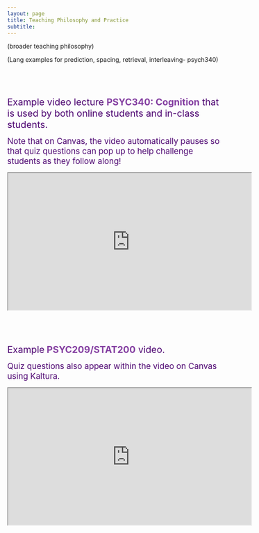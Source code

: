 ```yaml
---
layout: page
title: Teaching Philosophy and Practice
subtitle: 
---
```


<p>(broader teaching philosophy)</p>
<p>(Lang examples for prediction, spacing, retrieval, interleaving- psych340)</p>
<p>&nbsp;</p>
<p>&nbsp;</p>
<p><span style="font-size: 16pt; color: #4e0772;">Example video lecture <span style="color: #843fa1;"><strong>PSYC340: Cognition</strong></span> that is used by both online students and in-class students.</span></p>
<p><span style="font-size: 14pt; color: #4e0772;">Note that on Canvas, the video automatically pauses so that quiz questions can pop up to help challenge students as they follow along!&nbsp;</span></p>
<p><iframe title="YouTube video player" src="https://www.youtube.com/embed/stQTZCENbp0" width="560" height="315" allowfullscreen="allowfullscreen" allow="accelerometer; autoplay; clipboard-write; encrypted-media; gyroscope; picture-in-picture"></iframe></p>
<p>&nbsp;</p>
<p>&nbsp;</p>
<p><span style="font-size: 16pt; color: #4e0772;">Example<strong> <span style="color: #843fa1;">PSYC209/STAT200</span></strong> video.</span></p>
<p><span style="font-size: 14pt; color: #4e0772;">Quiz questions also appear within the video on Canvas using Kaltura.</span></p>
<p><iframe title="YouTube video player" src="https://www.youtube.com/embed/x1rYPR7Sxes" width="560" height="315" allowfullscreen="allowfullscreen" allow="accelerometer; autoplay; clipboard-write; encrypted-media; gyroscope; picture-in-picture"></iframe></p>
